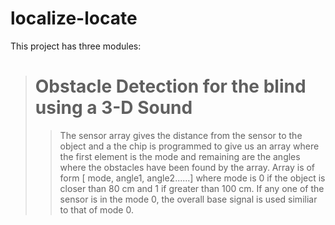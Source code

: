 # localize-locate


This project has three modules:
># Obstacle Detection for the blind using a 3-D Sound
  >>The sensor array gives the distance from the sensor to the object and a the chip is programmed to give us an array where the first element is the mode and remaining are the angles where the obstacles have been found by the array. Array is of form [ mode, angle1, angle2......] where mode is 0 if the object is closer than 80 cm and 1 if greater than 100 cm. If any one of the sensor is in the mode 0, the overall base signal is used similiar to that of mode 0.
